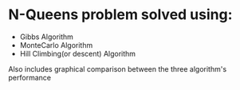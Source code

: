 # N-Queens problem solved using:
  
  - Gibbs Algorithm
  - MonteCarlo Algorithm
  - Hill Climbing(or descent) Algorithm
  
Also includes graphical comparison between the three algorithm's performance

